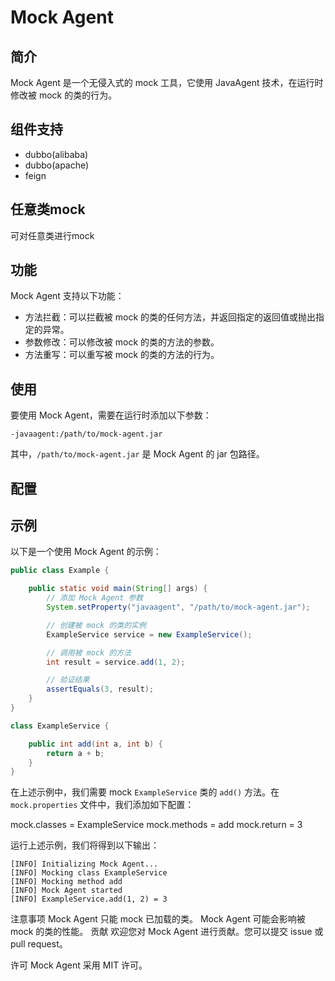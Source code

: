 # Mock Agent

## 简介

Mock Agent 是一个无侵入式的 mock 工具，它使用 JavaAgent 技术，在运行时修改被 mock 的类的行为。
## 组件支持
- dubbo(alibaba)
- dubbo(apache)
- feign

## 任意类mock
可对任意类进行mock

## 功能

Mock Agent 支持以下功能：

* 方法拦截：可以拦截被 mock 的类的任何方法，并返回指定的返回值或抛出指定的异常。
* 参数修改：可以修改被 mock 的类的方法的参数。
* 方法重写：可以重写被 mock 的类的方法的行为。

## 使用

要使用 Mock Agent，需要在运行时添加以下参数：
```
-javaagent:/path/to/mock-agent.jar
```
其中，`/path/to/mock-agent.jar` 是 Mock Agent 的 jar 包路径。

## 配置


## 示例

以下是一个使用 Mock Agent 的示例：

```java
public class Example {

    public static void main(String[] args) {
        // 添加 Mock Agent 参数
        System.setProperty("javaagent", "/path/to/mock-agent.jar");

        // 创建被 mock 的类的实例
        ExampleService service = new ExampleService();

        // 调用被 mock 的方法
        int result = service.add(1, 2);

        // 验证结果
        assertEquals(3, result);
    }
}

class ExampleService {

    public int add(int a, int b) {
        return a + b;
    }
}
```

在上述示例中，我们需要 mock `ExampleService` 类的 `add()` 方法。在 `mock.properties` 文件中，我们添加如下配置：


mock.classes = ExampleService
mock.methods = add
mock.return = 3

运行上述示例，我们将得到以下输出：

```
[INFO] Initializing Mock Agent...
[INFO] Mocking class ExampleService
[INFO] Mocking method add
[INFO] Mock Agent started
[INFO] ExampleService.add(1, 2) = 3
```
注意事项
Mock Agent 只能 mock 已加载的类。
Mock Agent 可能会影响被 mock 的类的性能。
贡献
欢迎您对 Mock Agent 进行贡献。您可以提交 issue 或 pull request。


许可
Mock Agent 采用 MIT 许可。

